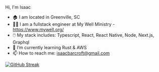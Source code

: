  Hi, I'm Isaac

- 🏠 I am located in Greenville, SC
- 👨‍💻 I am a fullstack engineer at My Well Ministry - https://www.mywell.org/
- 🖱️ My stack includes: Typescript, React, React Native, Node, Next.js, Graphql 
- 🌱 I’m currently learning Rust & AWS
- 📫 How to reach me: isaacbarcroft@gmail.com




[![GitHub Streak](https://streak-stats.demolab.com?user=isaacbarcroft&theme=vue-dark&hide_border=true&sideNums=F890E7&border=0BD3D3&stroke=0BD3D3&fire=FFFFFF&ring=F890E7&currStreakNum=0BD3D3&currStreakLabel=0BD3D3&background=0A0C10&sideLabels=0BD3D3&dates=0BD3D3)](https://git.io/streak-stats)       


